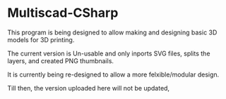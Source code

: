 # Multiscad-CSharp
This program is being designed to allow making and designing basic 3D models for 3D printing.

The current version is Un-usable and only inports SVG files, splits the layers, and created PNG thumbnails.

It is currently being re-designed to allow a more felxible/modular design.

Till then, the version uploaded here will not be updated,